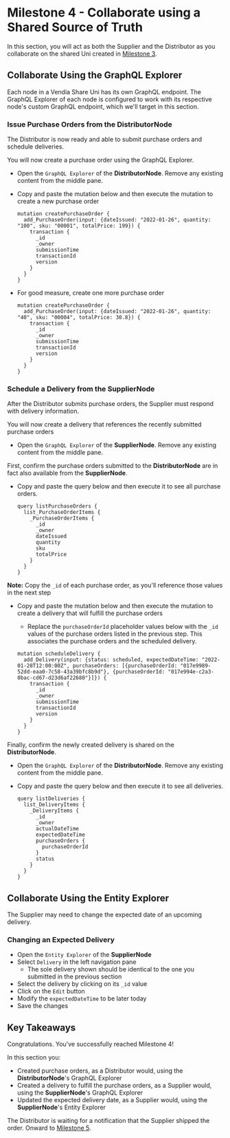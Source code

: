 # Milestone 4 - Collaborate using a Shared Source of Truth
In this section, you will act as both the Supplier and the Distributor as you collaborate on the shared Uni created in [Milestone 3](README-Milestone3.md).

## Collaborate Using the GraphQL Explorer
Each node in a Vendia Share Uni has its own GraphQL endpoint.  The GraphQL Explorer of each node is configured to work with its respective node's custom GraphQL endpoint, which we'll target in this section.

### Issue Purchase Orders from the DistributorNode
The Distributor is now ready and able to submit purchase orders and schedule deliveries.

You will now create a purchase order using the GraphQL Explorer.

* Open the `GraphQL Explorer` of the **DistributorNode**. Remove any existing content from the middle pane.
* Copy and paste the mutation below and then execute the mutation to create a new purchase order

  ```
  mutation createPurchaseOrder {
    add_PurchaseOrder(input: {dateIssued: "2022-01-26", quantity: "100", sku: "00001", totalPrice: 199}) {
      transaction {
        _id
        _owner
        submissionTime
        transactionId
        version
      }
    }
  }
  ```

* For good measure, create one more purchase order

  ```
  mutation createPurchaseOrder {
    add_PurchaseOrder(input: {dateIssued: "2022-01-26", quantity: "40", sku: "00004", totalPrice: 30.8}) {
      transaction {
        _id
        _owner
        submissionTime
        transactionId
        version
      }
    }
  }
  ```

### Schedule a Delivery from the SupplierNode
After the Distributor submits purchase orders, the Supplier must respond with delivery information.

You will now create a delivery that references the recently submitted purchase orders

* Open the `GraphQL Explorer` of the **SupplierNode**. Remove any existing content from the middle pane.

First, confirm the purchase orders submitted to the **DistributorNode** are in fact also available from the **SupplierNode**.  

* Copy and paste the query below and then execute it to see all purchase orders.
 
  ```
  query listPurchaseOrders {
    list_PurchaseOrderItems {
      _PurchaseOrderItems {
        _id
        _owner
        dateIssued
        quantity
        sku
        totalPrice
      }
    }
  }
  ```

**Note:** Copy the `_id` of each purchase order, as you'll reference those values in the next step

* Copy and paste the mutation below and then execute the mutation to create a delivery that will fulfill the purchase orders
    * Replace the `purchaseOrderId` placeholder values below with the `_id` values of the purchase orders listed in the previous step.  This associates the purchase orders and the scheduled delivery.

  ```
  mutation scheduleDelivery {
    add_Delivery(input: {status: scheduled, expectedDateTime: "2022-01-28T12:00:00Z", purchaseOrders: [{purchaseOrderId: "017e9989-52dd-eaa0-7c58-43a39bfc8b9d"}, {purchaseOrderId: "017e994e-c2a3-0bac-cd67-d23d6af22680"}]}) {
      transaction {
        _id
        _owner
        submissionTime
        transactionId
        version
      }
    }
  }
  ```
  
Finally, confirm the newly created delivery is shared on the **DistributorNode**.  

* Open the `GraphQL Explorer` of the **DistributorNode**.  Remove any existing content from the middle pane.
* Copy and paste the query below and then execute it to see all deliveries.
  
  ```
  query listDeliveries {
    list_DeliveryItems {
      _DeliveryItems {
        _id
        _owner
        actualDateTime
        expectedDateTime
        purchaseOrders {
          purchaseOrderId
        }
        status
      }
    }
  }
  ```

## Collaborate Using the Entity Explorer
The Supplier may need to change the expected date of an upcoming delivery.

### Changing an Expected Delivery
* Open the `Entity Explorer` of the **SupplierNode**
* Select `Delivery` in the left navigation pane
    * The sole delivery shown should be identical to the one you submitted in the previous section
* Select the delivery by clicking on its `_id` value
* Click on the `Edit` button
* Modify the `expectedDateTime` to be later today
* Save the changes

## Key Takeaways
Congratulations.  You've successfully reached Milestone 4!

In this section you:

* Created purchase orders, as a Distributor would, using the **DistributorNode**'s GraphQL Explorer
* Created a delivery to fulfill the purchase orders, as a Supplier would, using the **SupplierNode**'s GraphQL Explorer
* Updated the expected delivery date, as a Supplier would, using the **SupplierNode**'s Entity Explorer

The Distributor is waiting for a notification that the Supplier shipped the order. Onward to [Milestone 5](README-Milestone5.md).

